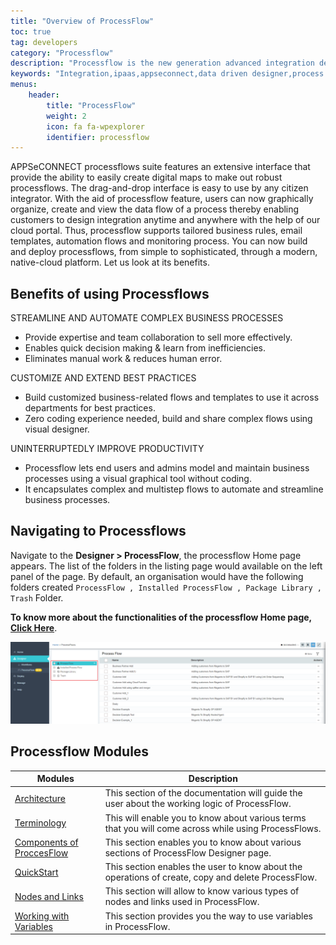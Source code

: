 ```yaml
---
title: "Overview of ProcessFlow"
toc: true
tag: developers
category: "Processflow"
description: "Processflow is the new generation advanced integration designer that helps you quickly drag and drop applications and orchestrator nodes into the canvas to generate an integration pipeline"
keywords: "Integration,ipaas,appseconnect,data driven designer,process flow,integrated development environment,web based ipaas"
menus: 
    header:
        title: "ProcessFlow"
        weight: 2
        icon: fa fa-wpexplorer
        identifier: processflow
---
```


APPSeCONNECT processflows suite features an extensive interface that provide the ability to easily create digital maps 
to make out robust processflows. The drag-and-drop interface is easy to use by any citizen integrator. With the aid of 
processflow feature, users can now graphically organize, create and view the data flow of a process thereby enabling 
customers to design integration anytime and anywhere with the help of our cloud portal. Thus, processflow supports 
tailored business rules, email templates, automation flows and monitoring process. You can now build and deploy 
processflows, from simple to sophisticated, through a modern, native-cloud platform. Let us look at its benefits.

## Benefits of using Processflows

STREAMLINE AND AUTOMATE COMPLEX BUSINESS PROCESSES

* Provide expertise and team collaboration to sell more effectively.
* Enables quick decision making & learn from inefficiencies.
* Eliminates manual work & reduces human error.

CUSTOMIZE AND EXTEND BEST PRACTICES

* Build customized business-related flows and templates to use it across departments for best practices.
* Zero coding experience needed, build and share complex flows using visual designer.

UNINTERRUPTEDLY IMPROVE PRODUCTIVITY

* Processflow lets end users and admins model and maintain business processes using a visual graphical tool without coding.
* It encapsulates complex and multistep flows to automate and streamline business processes.

## Navigating to Processflows

Navigate to the **Designer > ProcessFlow**, the processflow Home page appears. The list of the folders in the listing page would available on the left panel of the page. 
By default, an organisation would have the following folders created `ProcessFlow , Installed ProcessFlow , Package Library , Trash` Folder.

**To know more about the functionalities of the processflow Home page, [Click Here](/processflow/processflow-listing-page/)**.

![pfhomepage](\staticfiles\root\media\pfhomepage.png)


## Processflow Modules

|Modules| Description|  
|---|---|           
|[Architecture](/processflow/Architecture/) |This section of the documentation will guide the user about the working logic of ProcessFlow.|   
|[Terminology](/processflow/Terminology/)|This will enable you to know about various terms that you will come across while using ProcessFlows.|
|[Components of ProccesFlow](/processflow/components-of-processflow/) | This section enables you to know about various sections of ProcessFlow Designer page.|          
|[QuickStart](/processflow/Quickstart-guide-to-processflow/)| This section enables the user to know about the operations of create, copy and delete ProcessFlow.|    
|[Nodes and Links](/processflow/processflow-nodes-and-links/) | This section will allow to know various types of nodes and links used in ProcessFlow.|      
|[Working with Variables](/processflow/working-with-variable/) |This section provides you the way to use variables in ProcessFlow.|    






  